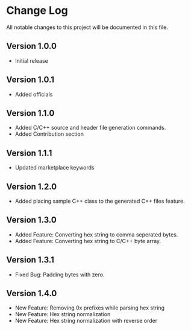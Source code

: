 # Change Log

All notable changes to this project will be documented in this file.

## Version 1.0.0

- Initial release

## Version 1.0.1

- Added officials

## Version 1.1.0

- Added C/C++ source and header file generation commands.
- Added Contribution section

## Version 1.1.1

- Updated marketplace keywords

## Version 1.2.0

- Added placing sample C++ class to the generated C++ files feature.

## Version 1.3.0

- Added Feature: Converting hex string to comma seperated bytes.
- Added Feature: Converting hex string to C/C++ byte array.

## Version 1.3.1

- Fixed Bug: Padding bytes with zero.

## Version 1.4.0

- New Feature: Removing 0x prefixes while parsing hex string
- New Feature: Hex string normalization
- New Feature: Hex string normalization with reverse order